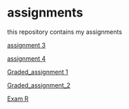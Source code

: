 
# assignments
this repository contains my assignments 

[assignment 3](https://github.com/jespervandoorn/assignments/blob/master/assignment3.ipynb)

[assignment 4](https://github.com/jespervandoorn/assignments/blob/master/assignment4%20(1).ipynb)

[Graded_assignment 1](https://github.com/jespervandoorn/assignments/blob/master/Graded_assignment1%20(2).ipynb)

[Graded_assignment_2](https://github.com/jespervandoorn/assignments/blob/master/Graded_assignment_2%20(1).ipynb)

[Exam R](https://github.com/jespervandoorn/assignments/blob/master/Exam_student%20(1).ipynb)

